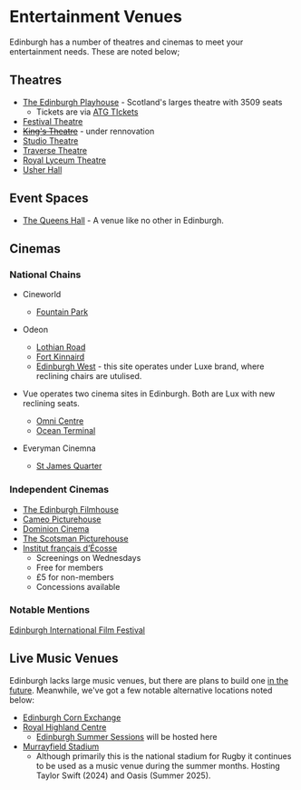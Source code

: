 # Entertainment Venues

Edinburgh has a number of theatres and cinemas to meet your entertainment needs. These are noted below;

## Theatres

* [The Edinburgh Playhouse](https://www.playhousetheatre.com/) - Scotland's larges theatre with 3509 seats
  * Tickets are via [ATG TIckets](https://www.atgtickets.com/venues/edinburgh-playhouse/)
* [Festival Theatre](https://www.capitaltheatres.com/our-venues/festival-theatre/)
* ~~[King's Theatre](https://www.capitaltheatres.com/our-venues/kings-theatre/)~~ - under rennovation
* [Studio Theatre](https://www.capitaltheatres.com/our-venues/studio-theatre/)
* [Traverse Theatre](https://www.traverse.co.uk/)
* [Royal Lyceum Theatre](https://lyceum.org.uk/)
* [Usher Hall](https://cultureedinburgh.com/our-venues/usher-hall)

## Event Spaces

* [The Queens Hall](https://www.thequeenshall.net/) - A venue like no other in Edinburgh.

## Cinemas

### National Chains

* Cineworld
  * [Fountain Park](https://www.cineworld.co.uk/cinemas/edinburgh)

* Odeon
  * [Lothian Road](https://www.odeon.co.uk/cinemas/edinburgh-lothian-road/)
  * [Fort Kinnaird](https://www.odeon.co.uk/cinemas/edinburgh-fort-kinnaird/)
  * [Edinburgh West](https://www.odeon.co.uk/cinemas/edinburgh-west/) - this site operates under Luxe brand, where reclining chairs are utulised.

* Vue operates two cinema sites in Edinburgh. Both are Lux with new reclining seats.
  * [Omni Centre](https://www.myvue.com/cinema/edinburgh-omni-centre/whats-on)
  * [Ocean Terminal](https://www.myvue.com/cinema/edinburgh-ocean-terminal/whats-on)

* Everyman Cinemna
  * [St James Quarter](https://www.everymancinema.com/)

### Independent  Cinemas

* [The Edinburgh Filmhouse](https://www.filmhouse.org.uk/home/)
* [Cameo Picturehouse](https://www.picturehouses.com/cinema/the-cameo)
* [Dominion Cinema](https://www.dominioncinema.co.uk)
* [The Scotsman Picturehouse](https://www.scotsmanpicturehouse.co.uk/home)
* [Institut français d’Écosse](https://www.ifecosse.org.uk/)
  * Screenings on Wednesdays
  * Free for members
  * £5 for non-members
  * Concessions available

### Notable Mentions

[Edinburgh International Film Festival](https://www.edfilmfest.org/)

## Live Music Venues

Edinburgh lacks large music venues, but there are plans to build one [in the future](https://www.bbc.co.uk/news/articles/cglle38ldm5o).  Meanwhile, we've got a few notable alternative locations noted below:

* [Edinburgh Corn Exchange](https://www.edinburghcornexchange.co.uk/)
* [Royal Highland Centre](https://www.royalhighlandcentre.co.uk/)
  * [Edinburgh Summer Sessions](https://www.smmrsessions.com/locations/edinburgh) will be hosted here
* [Murrayfield Stadium](https://scottishrugby.org/)
  * Although primarily this is the national stadium for Rugby it continues to be used as a music venue during the summer months. Hosting Taylor Swift (2024) and Oasis (Summer 2025).
